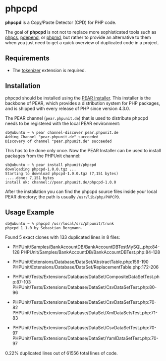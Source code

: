 phpcpd
======

**phpcpd** is a Copy/Paste Detector (CPD) for PHP code.

The goal of **phpcpd** is not not to replace more sophisticated tools such as [phpcs](http://pear.php.net/PHP_CodeSniffer), [pdepend](http://pdepend.org/), or [phpmd](http://phpmd.org/), but rather to provide an alternative to them when you just need to get a quick overview of duplicated code in a project.

Requirements
------------

* The [tokenizer](http://www.php.net/tokenizer) extension is required.

Installation
------------

phpcpd should be installed using the [PEAR Installer](http://pear.php.net/). This installer is the backbone of PEAR, which provides a distribution system for PHP packages, and is shipped with every release of PHP since version 4.3.0.

The PEAR channel (`pear.phpunit.de`) that is used to distribute phpcpd needs to be registered with the local PEAR environment:

    sb@ubuntu ~ % pear channel-discover pear.phpunit.de
    Adding Channel "pear.phpunit.de" succeeded
    Discovery of channel "pear.phpunit.de" succeeded

This has to be done only once. Now the PEAR Installer can be used to install packages from the PHPUnit channel:

    sb@ubuntu ~ % pear install phpunit/phpcpd 
    downloading phpcpd-1.0.0.tgz ...
    Starting to download phpcpd-1.0.0.tgz (7,151 bytes)
    .....done: 7,151 bytes
    install ok: channel://pear.phpunit.de/phpcpd-1.0.0

After the installation you can find the phpcpd source files inside your local PEAR directory; the path is usually `/usr/lib/php/PHPCPD`.

Usage Example
-------------

    sb@ubuntu ~ % phpcpd /usr/local/src/phpunit/trunk 
    phpcpd 1.1.0 by Sebastian Bergmann.

Found 5 exact clones with 133 duplicated lines in 8 files:

  - PHPUnit/Samples/BankAccountDB/BankAccountDBTestMySQL.php:84-128
    PHPUnit/Samples/BankAccountDB/BankAccountDBTest.php:84-128

  - PHPUnit/Extensions/Database/DataSet/AbstractTable.php:156-190
    PHPUnit/Extensions/Database/DataSet/ReplacementTable.php:172-206

  - PHPUnit/Tests/Extensions/Database/DataSet/CompositeDataSetTest.php:87-103
    PHPUnit/Tests/Extensions/Database/DataSet/CsvDataSetTest.php:80-96

  - PHPUnit/Tests/Extensions/Database/DataSet/CsvDataSetTest.php:70-82
    PHPUnit/Tests/Extensions/Database/DataSet/XmlDataSetsTest.php:71-83

  - PHPUnit/Tests/Extensions/Database/DataSet/CsvDataSetTest.php:70-97
    PHPUnit/Tests/Extensions/Database/DataSet/YamlDataSetTest.php:70-97

0.22% duplicated lines out of 61556 total lines of code.

